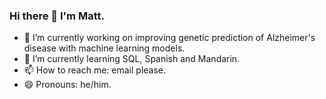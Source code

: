 ### Hi there 👋 I'm Matt.

- 🔭 I’m currently working on improving genetic prediction of Alzheimer's disease with machine learning models.
- 🌱 I’m currently learning SQL, Spanish and Mandarin.
- 📫 How to reach me: email please.
- 😄 Pronouns: he/him.
